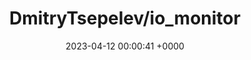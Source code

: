 ---
title: "DmitryTsepelev/io_monitor"
link: "https://github.com/DmitryTsepelev/io_monitor"
date: "2023-04-12 00:00:41 +0000"
description: "A gem that helps to detect potential memory bloats"
category: "github"
---